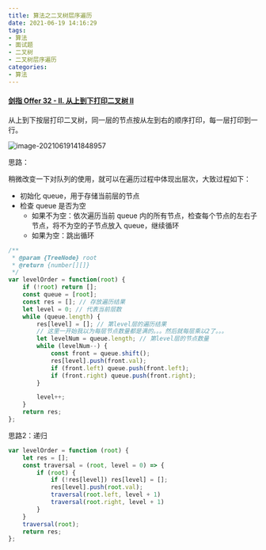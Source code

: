 ```yaml
---
title: 算法之二叉树层序遍历
date: 2021-06-19 14:16:29
tags:
- 算法
- 面试题
- 二叉树
- 二叉树层序遍历
categories:
- 算法
---
```


#### [剑指 Offer 32 - II. 从上到下打印二叉树 II](https://leetcode-cn.com/problems/cong-shang-dao-xia-da-yin-er-cha-shu-ii-lcof/)

从上到下按层打印二叉树，同一层的节点按从左到右的顺序打印，每一层打印到一行。

![image-20210619141848957](D:\Blogs\NollieLeo.github.io\source\_posts\算法之二叉树层序遍历\image-20210619141848957.png)



思路：

稍微改变一下对队列的使用，就可以在遍历过程中体现出层次，大致过程如下：

- 初始化 queue，用于存储当前层的节点
- 检查 queue 是否为空
  - 如果不为空：依次遍历当前 queue 内的所有节点，检查每个节点的左右子节点，将不为空的子节点放入 queue，继续循环
  - 如果为空：跳出循环

```js
/**
 * @param {TreeNode} root
 * @return {number[][]}
 */
var levelOrder = function(root) {
    if (!root) return [];
    const queue = [root];
    const res = []; // 存放遍历结果
    let level = 0; // 代表当前层数
    while (queue.length) {
        res[level] = []; // 第level层的遍历结果
        // 这里一开始我以为每层节点数量都是满的。。。然后就每层乘以2了。。。
        let levelNum = queue.length; // 第level层的节点数量
        while (levelNum--) {
            const front = queue.shift();
            res[level].push(front.val);
            if (front.left) queue.push(front.left);
            if (front.right) queue.push(front.right);
        }

        level++;
    }
    return res;
};
```



思路2：递归

```js
var levelOrder = function (root) {
    let res = [];
    const traversal = (root, level = 0) => {
        if (root) {
            if (!res[level]) res[level] = [];
            res[level].push(root.val);
            traversal(root.left, level + 1)
            traversal(root.right, level + 1)
        }
    }
    traversal(root);
    return res;
};
```

